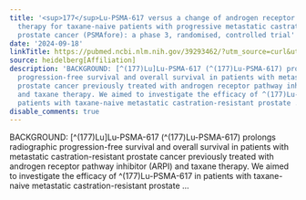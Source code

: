 ```yaml
---
title: '<sup>177</sup>Lu-PSMA-617 versus a change of androgen receptor pathway inhibitor
  therapy for taxane-naive patients with progressive metastatic castration-resistant
  prostate cancer (PSMAfore): a phase 3, randomised, controlled trial'
date: '2024-09-18'
linkTitle: https://pubmed.ncbi.nlm.nih.gov/39293462/?utm_source=curl&utm_medium=rss&utm_campaign=pubmed-2&utm_content=1FakS-2QOkCT8HsMOQP1bCRQ4YzyumYOmxmF0moLsQ3dFB1E9V&fc=20220326224207&ff=20240919194323&v=2.18.0.post9+e462414
source: heidelberg[Affiliation]
description: 'BACKGROUND: [^(177)Lu]Lu-PSMA-617 (^(177)Lu-PSMA-617) prolongs radiographic
  progression-free survival and overall survival in patients with metastatic castration-resistant
  prostate cancer previously treated with androgen receptor pathway inhibitor (ARPI)
  and taxane therapy. We aimed to investigate the efficacy of ^(177)Lu-PSMA-617 in
  patients with taxane-naive metastatic castration-resistant prostate ...'
disable_comments: true
---
```

BACKGROUND: [^(177)Lu]Lu-PSMA-617 (^(177)Lu-PSMA-617) prolongs radiographic progression-free survival and overall survival in patients with metastatic castration-resistant prostate cancer previously treated with androgen receptor pathway inhibitor (ARPI) and taxane therapy. We aimed to investigate the efficacy of ^(177)Lu-PSMA-617 in patients with taxane-naive metastatic castration-resistant prostate ...